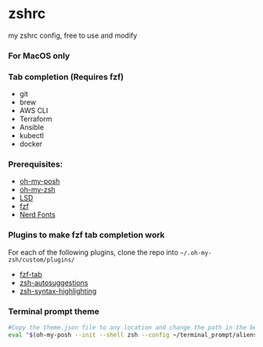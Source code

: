 # zshrc
my zshrc config, free to use and modify

### For MacOS only

### Tab completion (Requires fzf)

* git
* brew
* AWS CLI
* Terraform
* Ansible
* kubectl
* docker

### Prerequisites:

- [oh-my-posh](https://github.com/JanDeDobbeleer/oh-my-posh)
- [oh-my-zsh](https://ohmyz.sh/)
- [LSD](https://github.com/Peltoche/lsd)
- [fzf](https://github.com/junegunn/fzf)
- [Nerd Fonts](https://www.nerdfonts.com/)

### Plugins to make fzf tab completion work
For each of the following plugins, clone the repo into `~/.oh-my-zsh/custom/plugins/`

- [fzf-tab](https://github.com/Aloxaf/fzf-tab)
- [zsh-autosuggestions](https://github.com/zsh-users/zsh-autosuggestions)
- [zsh-syntax-highlighting](https://github.com/zsh-users/zsh-syntax-highlighting)

### Terminal prompt theme

```bash
#Copy the theme.json file to any location and change the path in the below command
eval "$(oh-my-posh --init --shell zsh --config ~/terminal_prompt/aliens_v2.omp_aws.json)"
```